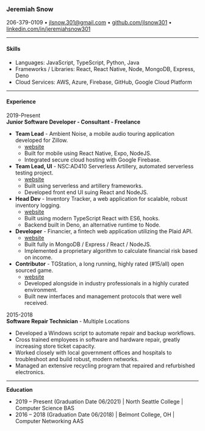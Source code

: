 ### Jeremiah Snow
206-379-0109 • jlsnow.301@gmail.com • [github.com/jlsnow301](https://www.github.com/jlsnow.301 "github.com/jlsnow301") •  [linkedin.com/in/jeremiahsnow301](https://linkedin.com/in/jeremiahsnow301 "linkedin.com/in/jeremiahsnow301")

------------
#### Skills
- Languages: JavaScript, TypeScript, Python, Java
- Frameworks / Libraries: React, React Native, Node, MongoDB, Express, Deno
- Cloud Services: AWS, Azure, Firebase, GitHub, Google Cloud Platform

------------
#### Experience
2019-Present<br/>
**Junior Software Developer - Consultant - Freelance**
- **Team Lead** - Ambient Noise, a mobile audio touring application developed for Zillow.
	- [website](https://www.github.com/jlsnow301/ambient-noise "website")
	- Built for mobile using React Native, Expo, NodeJS.
	- Integrated secure cloud hosting with Google Firebase.
- **Team Lead, UI** - NSC:AD410 Serverless Artillery, automated serverless testing project.
	- [website](https://github.com/North-Seattle-College/ad440-winter2021-tuesday-repo/ "website")
	- Built using serverless and artillery frameworks.
	- Developed front end UI suing React and NodeJS.
- **Head Dev** - Inventory Tracker, a web application for scalable, robust inventory logging.
	- [website](https://github.com/jlsnow301/inventory-tracker "website")
	- Built using modern TypeScript React with ES6, hooks.
	- Backend built in Deno, an alternative runtime to Node.
- **Developer** - Financier, a fintech web application utilizing the Plaid API.
	- [website](https://github.com/philckim/cuddly-octo-doodle "website")
	- Built fully in MongoDB / Express / React / NodeJS.
	- Implemented a proprietary algorithm to calculate financial risk based on income.
- **Contributor** - TGStation, a long running, highly rated (#15/all) open sourced game.
	- [website](https://github.com/tgstation/tgstation "site")
	- Developed alongside in industry professionals in a highly curated environment.
	- Built new interfaces and management protocols that were well received.

2015-2018<br/>
**Software Repair Technician** - Multiple Locations
- Developed a Windows script to automate repair and backup workflows.
- Cross trained employees in software and hardware repair, greatly increasing store ticket capacity.
- Worked closely with local government offices and hospitals to troubleshoot and build robust, modern networks.
- Managed an extensive recycling program that repaired and refurbished electronics.

------------
**Education**
- 2019 – Present (Graduation Date 06/2021) | North Seattle College | Computer Science BAS
- 2016 – 2018 (Graduation Date 06/2018) | Belmont College, OH | Computer Networking AAS

